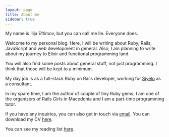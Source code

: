 ```yaml
---
layout: page
title: About me
sidebar: true
---
```


My name is Ilija Eftimov, but you can call me Ile. Everyone does.

Welcome to my personal blog. Here, I will be writing about Ruby, Rails, JavaScript
and web development in general. Also, I am planning to write about my journey to
Elixir and functional programming land.

You will also find some posts about general stuff, not just programming. I think that
those will be kept to a minimum.

My day job is as a full-stack Ruby on Rails developer, working for
<a href='http://siyelo.com'>Siyelo</a> as a consultant.

In my spare time, I am the author of couple of tiny Ruby gems, I am one of the
organizers of Rails Girls in Macedonia and I am a part-time programming tutor.

If you have any inquiries, you can also get in touch via <a href="mailto:ileeftimov+blog@gmail.com">email</a>.
You can download my CV <a href="/CV-Ilija-Eftimov.pdf" target="_blank">here</a>.

You can see my reading list [here](/reading).
